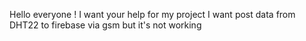 Hello everyone !
I want your help for my project 
I want post data from DHT22 to firebase via gsm but it's not working 
